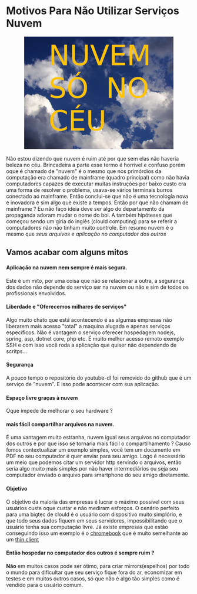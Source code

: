 # Motivos Para Não Utilizar Serviços Nuvem
<p align="center">
  <img src="./img/clould.jpeg" />
</p>


  Não estou dizendo que nuvem é ruim até por que sem elas não
haveria beleza no céu. Brincadeira a parte esse termo é horrível
e confuso porém  oque é chamado de "nuvem" é o mesmo que nos
primórdios da computação era chamado de mainframe (quadro
    principal) como não havia computadores capazes de executar
muitas instruções por baixo custo era uma forma de resolver o
problema, usava-se vários terminais burros conectado ao
mainframe. Então conclui-se que não é uma tecnologia nova e
inovadora e sim algo que existe a tempos. Então por que não
chamam de mainframe ? Eu não faço ideia deve ser algo do
departamento da propaganda adoram mudar o nome do boi. A também
hipóteses que começou sendo um gíria do inglês (clould
    computing) para se referir a computadores não não tinham
muito controle. Em resumo nuvem é o mesmo que *seus arquivos e
aplicação no computador dos outros*

## Vamos acabar com alguns mitos

####  Aplicação na nuvem nem sempre é mais segura.

  Este é um mito, por uma coisa que não se relacionar a outra, a segurança dos dados não
depende do serviço ser na nuvem ou não e sim de todos os profissionais envolvidos.

#### Liberdade e "Oferecemos milhares de serviços"

  Algo muito chato que está acontecendo é as algumas empresas não
liberarem mais acesso "total" a maquina alugada e apenas
serviços específicos. Não é vantagem o serviço oferecer
hospedagem nodejs, spring, asp, dotnet core, php etc. É muito
melhor acesso remoto exemplo SSH e com isso você roda a
aplicação que quiser não dependendo de scritps...

#### Segurança

A pouco tempo o repositório do youtube-dl foi removido do github
que é um serviço de "nuvem". E isso pode acontecer com sua
aplicação.

#### Espaço livre graças à nuvem

Oque impede de melhorar o seu hardware ?

#### mais fácil compartilhar arquivos na nuvem.

É uma vantagem muito estranha, nuvem igual seus arquivos no
computador dos outros e por que isso se tornaria mais fácil o
compartilhamento ? Causo fomos contextualizar um exemplo
simples, você tem um documento em PDF no seu computador é quer
enviar para seu amigo. Logo é necessário um meio que podemos
citar um servidor http servindo o arquivos, então seria algo
muito mais simples por não haver intermediários ou seja
seu computador enviado o arquivo para smartphone do seu amigo
diretamente.

#### Objetivo

O objetivo da maioria das empresas é lucrar o máximo possível
com seus usuários custe oque custar e não mediram esforços. O
cenário perfeito para uma bigtec de clould é o usuário com
dispositivo muito simplório, e que todo seus dados fiquem em
seus servidores, impossibilitando que o usuário tenha sua
computação livre. Já existe empresas que estão conseguindo isso
um exemplo é o
[chromebook](https://pt.wikipedia.org/wiki/Chromebook) que é
muito semelhante ao um [thin
client](https://pt.wikipedia.org/wiki/Thin_client)

#### Então hospedar no computador dos outros é sempre ruim ?

**Não** em muitos casos pode ser ótimo, para criar
mirrors(espelhos) por todo o mundo para dificultar que seu
serviço fique fora do ar, economizar em testes e em muitos
outros casos, só que não é algo tão simples como é vendido para
o usuário comum.
